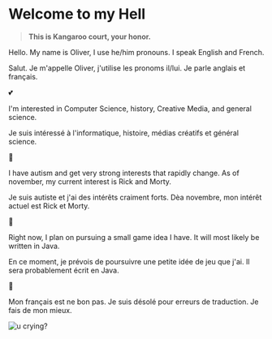 # Welcome to my Hell
> **This is Kangaroo court, your honor.**

Hello. My name is Oliver, I use he/him pronouns. I speak English and French.

Salut. Je m'appelle Oliver, j'utilise les pronoms il/lui. Je parle anglais et français.

💕

I'm interested in Computer Science, history, Creative Media, and general science.

Je suis intéressé à l'informatique, histoire, médias créatifs et général science.

🧪

I have autism and get very strong interests that rapidly change. As of november, my current interest is Rick and Morty.

Je suis autiste et j'ai des intérêts craiment forts. Dèa novembre, mon intérêt actuel est Rick et Morty.

🔬

Right now, I plan on pursuing a small game idea I have. It will most likely be written in Java.

En ce moment, je prévois de poursuivre une petite idée de jeu que j'ai. Il sera probablement écrit en Java.

🧫

Mon français est ne bon pas. Je suis désolé pour erreurs de traduction. Je fais de mon mieux.

![u crying?](https://media.discordapp.net/attachments/984172487795425310/1046804949490745456/48e45ad957c7891910fba154075632af.jpg)
